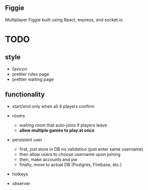 ## Figgie

Multiplayer Figgie built using React, express, and socket.io

# TODO

## style

- favicon
- prettier rules page
- prettier waiting page

## functionality

- start/end only when all 4 players confirm

- rooms

  - waiting room that auto-joins if players leave
  - **allow multiple games to play at once**

- persistent user

  - first, just store in DB no validation (just enter same username)
  - then allow users to choose username upon joining
  - then, make accounts and pw
  - finally, move to actual DB (Postgres, Firebase, etc.)

- hotkeys

- observer
